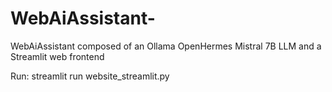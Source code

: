 # WebAiAssistant-
WebAiAssistant composed of an Ollama OpenHermes Mistral 7B LLM and a Streamlit web frontend


Run:
streamlit run website_streamlit.py
